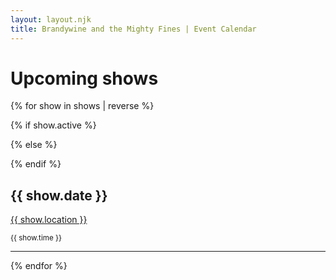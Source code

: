 ```yaml
---
layout: layout.njk
title: Brandywine and the Mighty Fines | Event Calendar
---
```


# Upcoming shows

{% for show in shows | reverse %}

{% if show.active %}

<article class='show'>

{% else %}

<article class='show history'>

{% endif %}

  <h2>{{ show.date }}</h2>
  <a href='{{ show.link }}'>
    <p>{{ show.location }}</p>
  </a>
  <small>{{ show.time }}</small>

</article>

---

{% endfor %}
